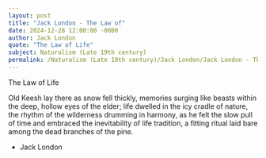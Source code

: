 ```yaml
---
layout: post
title: "Jack London - The Law of"
date: 2024-12-28 12:00:00 -0000
author: Jack London
quote: "The Law of Life"
subject: Naturalism (Late 19th century)
permalink: /Naturalism (Late 19th century)/Jack London/Jack London - The Law of
---
```


The Law of Life

Old Keesh lay there as snow fell thickly, memories surging like beasts within the deep, hollow eyes of the elder; life dwelled in the icy cradle of nature, the rhythm of the wilderness drumming in harmony, as he felt the slow pull of time and embraced the inevitability of life tradition, a fitting ritual laid bare among the dead branches of the pine.

- Jack London
